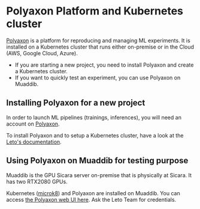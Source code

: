 # Polyaxon Platform and Kubernetes cluster

[Polyaxon](https://docs.polyaxon.com) is a platform for reproducing and managing ML experiments.
It is installed on a Kubernetes cluster that runs either on-premise or in the Cloud (AWS, Google Cloud, Azure).

- If you are starting a new project, you need to install Polyaxon and create a Kubernetes cluster.
- If you want to quickly test an experiment, you can use Polyaxon on Muaddib.

## Installing Polyaxon for a new project

In order to launch ML pipelines (trainings, inferences), you will need an account on [Polyaxon](https://docs.polyaxon.com).

To install Polyaxon and to setup a Kubernetes cluster, have a look at the [Leto's documentation](https://github.com/sicara/leto-documentation).

## Using Polyaxon on Muaddib for testing purpose

Muaddib is the GPU Sicara server on-premise that is physically at Sicara.
It has two RTX2080 GPUs.

Kubernetes ([microk8](https://microk8s.io/)) and Polyaxon are installed on Muaddib.
You can access [the Polyaxon web UI here](http://10.20.200.125:32116/app/sicara). Ask the Leto Team for credentials.
